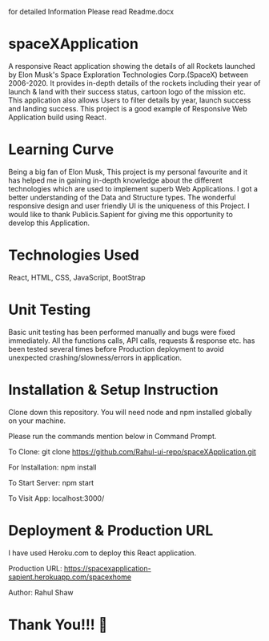 for detailed Information Please read Readme.docx
# spaceXApplication
A responsive React application showing the details of all Rockets launched by Elon Musk's Space Exploration Technologies Corp.(SpaceX) between 2006-2020.
It provides in-depth details of the rockets including their year of launch & land with their success status, cartoon logo of the mission etc. This application also allows Users to filter details by year, launch success and landing success. This project is a good example of Responsive Web Application build using React.


# Learning Curve
Being a big fan of Elon Musk, This project is my personal favourite and it has helped me in gaining in-depth knowledge about the different technologies which are used to implement superb Web Applications. I got a better understanding of the Data and Structure types. The wonderful responsive design and user friendly UI is the uniqueness of this Project. I would like to thank Publicis.Sapient for giving me this opportunity to develop this Application.

# Technologies Used
React, HTML, CSS, JavaScript, BootStrap

# Unit Testing
Basic unit testing has been performed manually and bugs were fixed immediately. All the functions calls, API calls, requests & response etc. has been tested several times before Production deployment to avoid unexpected crashing/slowness/errors in application. 

# Installation & Setup Instruction
Clone down this repository. You will need node and npm installed globally on your machine.

Please run the commands mention below in Command Prompt.

To Clone: git clone https://github.com/Rahul-ui-repo/spaceXApplication.git

For Installation: npm install

To Start Server: npm start

To Visit App: localhost:3000/

# Deployment & Production URL
I have used Heroku.com to deploy this React application.

Production URL: https://spacexapplication-sapient.herokuapp.com/spacexhome

Author: Rahul Shaw

# Thank You!!! 


